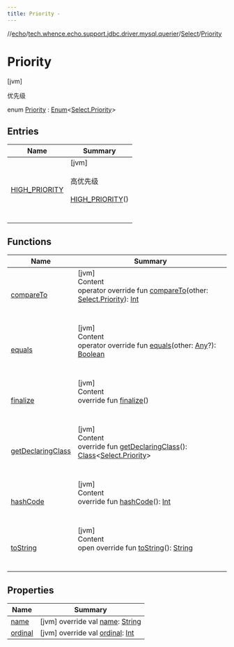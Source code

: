 ```yaml
---
title: Priority -
---
```

//[echo](../../../index.md)/[tech.whence.echo.support.jdbc.driver.mysql.querier](../../index.md)/[Select](../index.md)/[Priority](index.md)



# Priority  
 [jvm] 

优先级

enum [Priority](index.md) : [Enum](https://kotlinlang.org/api/latest/jvm/stdlib/kotlin/-enum/index.html)<[Select.Priority](index.md)>    


## Entries  
  
|  Name|  Summary| 
|---|---|
| [HIGH_PRIORITY](-h-i-g-h_-p-r-i-o-r-i-t-y/index.md)|  [jvm] <br><br>高优先级<br><br>[HIGH_PRIORITY](-h-i-g-h_-p-r-i-o-r-i-t-y/index.md)()  <br>  <br>   <br>


## Functions  
  
|  Name|  Summary| 
|---|---|
| [compareTo](-h-i-g-h_-p-r-i-o-r-i-t-y/index.md#kotlin/Enum/compareTo/#tech.whence.echo.support.jdbc.driver.mysql.querier.Select.Priority/PointingToDeclaration/)| [jvm]  <br>Content  <br>operator override fun [compareTo](-h-i-g-h_-p-r-i-o-r-i-t-y/index.md#kotlin/Enum/compareTo/#tech.whence.echo.support.jdbc.driver.mysql.querier.Select.Priority/PointingToDeclaration/)(other: [Select.Priority](index.md)): [Int](https://kotlinlang.org/api/latest/jvm/stdlib/kotlin/-int/index.html)  <br><br><br>
| [equals](../../../tech.whence.echo.webclient.response/-response-mocker/-purpose/-p-a-r-s-e-d/index.md#kotlin/Enum/equals/#kotlin.Any?/PointingToDeclaration/)| [jvm]  <br>Content  <br>operator override fun [equals](../../../tech.whence.echo.webclient.response/-response-mocker/-purpose/-p-a-r-s-e-d/index.md#kotlin/Enum/equals/#kotlin.Any?/PointingToDeclaration/)(other: [Any](https://kotlinlang.org/api/latest/jvm/stdlib/kotlin/-any/index.html)?): [Boolean](https://kotlinlang.org/api/latest/jvm/stdlib/kotlin/-boolean/index.html)  <br><br><br>
| [finalize](../../../tech.whence.echo.webclient.response/-response-mocker/-purpose/-p-a-r-s-e-d/index.md#kotlin/Enum/finalize/#/PointingToDeclaration/)| [jvm]  <br>Content  <br>override fun [finalize](../../../tech.whence.echo.webclient.response/-response-mocker/-purpose/-p-a-r-s-e-d/index.md#kotlin/Enum/finalize/#/PointingToDeclaration/)()  <br><br><br>
| [getDeclaringClass](../../../tech.whence.echo.webclient.response/-response-mocker/-purpose/-p-a-r-s-e-d/index.md#kotlin/Enum/getDeclaringClass/#/PointingToDeclaration/)| [jvm]  <br>Content  <br>override fun [getDeclaringClass](../../../tech.whence.echo.webclient.response/-response-mocker/-purpose/-p-a-r-s-e-d/index.md#kotlin/Enum/getDeclaringClass/#/PointingToDeclaration/)(): [Class](https://docs.oracle.com/javase/8/docs/api/java/lang/Class.html)<[Select.Priority](index.md)>  <br><br><br>
| [hashCode](../../../tech.whence.echo.webclient.response/-response-mocker/-purpose/-p-a-r-s-e-d/index.md#kotlin/Enum/hashCode/#/PointingToDeclaration/)| [jvm]  <br>Content  <br>override fun [hashCode](../../../tech.whence.echo.webclient.response/-response-mocker/-purpose/-p-a-r-s-e-d/index.md#kotlin/Enum/hashCode/#/PointingToDeclaration/)(): [Int](https://kotlinlang.org/api/latest/jvm/stdlib/kotlin/-int/index.html)  <br><br><br>
| [toString](../../../tech.whence.echo.webclient.response/-response-mocker/-purpose/-p-a-r-s-e-d/index.md#kotlin/Enum/toString/#/PointingToDeclaration/)| [jvm]  <br>Content  <br>open override fun [toString](../../../tech.whence.echo.webclient.response/-response-mocker/-purpose/-p-a-r-s-e-d/index.md#kotlin/Enum/toString/#/PointingToDeclaration/)(): [String](https://kotlinlang.org/api/latest/jvm/stdlib/kotlin/-string/index.html)  <br><br><br>


## Properties  
  
|  Name|  Summary| 
|---|---|
| [name](index.md#tech.whence.echo.support.jdbc.driver.mysql.querier/Select.Priority/name/#/PointingToDeclaration/)|  [jvm] override val [name](index.md#tech.whence.echo.support.jdbc.driver.mysql.querier/Select.Priority/name/#/PointingToDeclaration/): [String](https://kotlinlang.org/api/latest/jvm/stdlib/kotlin/-string/index.html)   <br>
| [ordinal](index.md#tech.whence.echo.support.jdbc.driver.mysql.querier/Select.Priority/ordinal/#/PointingToDeclaration/)|  [jvm] override val [ordinal](index.md#tech.whence.echo.support.jdbc.driver.mysql.querier/Select.Priority/ordinal/#/PointingToDeclaration/): [Int](https://kotlinlang.org/api/latest/jvm/stdlib/kotlin/-int/index.html)   <br>

